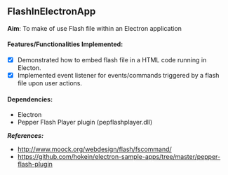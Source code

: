 ## FlashInElectronApp

**Aim**: To make of use Flash file within an Electron application

#### Features/Functionalities Implemented:
- [x] Demonstrated how to embed flash file in a HTML code running in Electon.
- [x] Implemented event listener for events/commands triggered by a flash file upon user actions.

#### Dependencies:
- Electron
- Pepper Flash Player plugin (pepflashplayer.dll)

**_References:_**
- http://www.moock.org/webdesign/flash/fscommand/
- https://github.com/hokein/electron-sample-apps/tree/master/pepper-flash-plugin